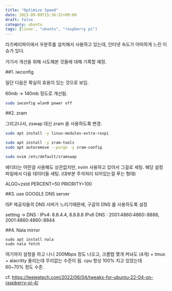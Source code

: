 ```yaml
---
title: "Optimize Speed"
date: 2023-09-09T15:36:52+09:00
draft: false
category: ubuntu
tags: [linux', "ubuntu", "raspberry pi"]
---
```


라즈베리파이에서 우분투를 설치해서 사용하고 있는데,
인터넷 속도가 어마하게 느린 이슈가 있다.

거기서 개선을 위해 시도해본 것들에 대해 기록할 예정.

##1. iwconfig

일단 다음은 확실히 효용이 있는 것으로 보임.

60mb -> 140mb 정도로 개선됨.

```bash
sudo iwconfig wlan0 power off
```

##2. zram

그리고나서, zswap 대신 zram 을 사용하도록 변경.

```Bash
sudo apt install -y linux-modules-extra-raspi

sudo apt install -y zram-tools
sudo apt autoremove --purge -y zram-config

sudo nvim /etc/default/zramswap
```

에디터는 어떤걸 사용해도 상관없지만, nvim 사용하고 있어서 그걸로 세팅.
해당 설정파일에서 다음 데이터들 세팅. (대부분 주석처리 되어있는걸 푸는 형태)

ALGO=zstd
PERCENT=50
PRIORITY=100

##3. use GOOGLE DNS server

ISP 제공자들의 DNS 서버가 느리기때문에,
구글의 DNS 를 사용하도록 설정

setting -> DNS :
IPv4: 8.8.4.4, 8.8.8.8
IPv6 DNS : 2001:4860:4860::8888, 2001:4860:4860::8844

##4. Nala mirror

```
sudo apt install nala
sudo nala fetch
```

여기까지 설정을 하고 나니 200Mbps 정도 나오고,
크롬탭 몇개 켜놔도 (4개) + tmux + alacritty 돌리는데 무리없는 수준이 됨. cpu 항상 100% 치고 있었는데  
60~70% 정도 수준.

cf. https://teejeetech.com/2022/06/04/tweaks-for-ubuntu-22-04-on-raspberry-pi-4/
